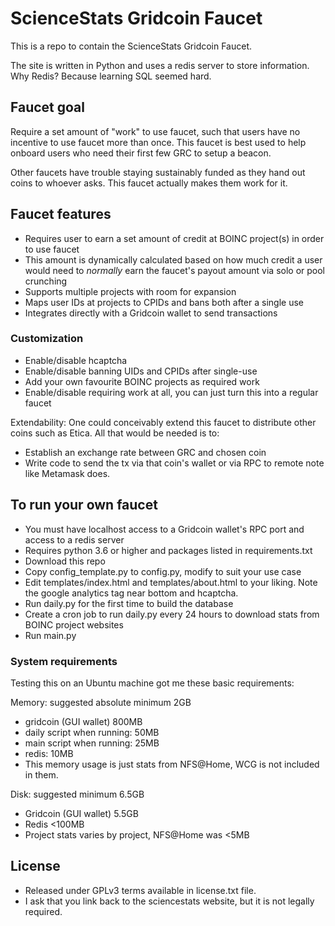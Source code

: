 # ScienceStats Gridcoin Faucet

This is a repo to contain the ScienceStats Gridcoin Faucet.

The site is written in Python and uses a redis server to store information. Why Redis? Because learning SQL seemed hard.
## Faucet goal
Require a set amount of "work" to use faucet, such that users have no incentive to use faucet more than once. This faucet is best used to help onboard users who need their first few GRC to setup a beacon.

Other faucets have trouble staying sustainably funded as they hand out coins to whoever asks. This faucet actually makes them work for it.

## Faucet features
 - Requires user to earn a set amount of credit at BOINC project(s) in order to use faucet
 - This amount is dynamically calculated based on how much credit a user would need to _normally_ earn the faucet's payout amount via solo or pool crunching
 - Supports multiple projects with room for expansion
 - Maps user IDs at projects to CPIDs and bans both after a single use
 - Integrates directly with a Gridcoin wallet to send transactions

### Customization
 - Enable/disable hcaptcha
 - Enable/disable banning UIDs and CPIDs after single-use
 - Add your own favourite BOINC projects as required work
 - Enable/disable requiring work at all, you can just turn this into a regular faucet

Extendability: One could conceivably extend this faucet to distribute other coins such as Etica. All that would be needed is to:
 - Establish an exchange rate between GRC and chosen coin
 - Write code to send the tx via that coin's wallet or via RPC to remote note like Metamask does.

## To run your own faucet
 - You must have localhost access to a Gridcoin wallet's RPC port and access to a redis server
 - Requires python 3.6 or higher and packages listed in requirements.txt
 - Download this repo
 - Copy config_template.py to config.py, modify to suit your use case
 - Edit templates/index.html and templates/about.html to your liking. Note the google analytics tag near bottom and hcaptcha.
 - Run daily.py for the first time to build the database
 - Create a cron job to run daily.py every 24 hours to download stats from BOINC project websites
 - Run main.py

### System requirements
Testing this on an Ubuntu machine got me these basic requirements:

Memory: suggested absolute minimum 2GB
 - gridcoin (GUI wallet) 800MB
 - daily script when running: 50MB
 - main script when running: 25MB
 - redis: 10MB
 - This memory usage is just stats from NFS@Home, WCG is not included in them.

Disk: suggested minimum 6.5GB 
 - Gridcoin (GUI wallet) 5.5GB
 - Redis <100MB
 - Project stats varies by project, NFS@Home was <5MB

## License
 - Released under GPLv3 terms available in license.txt file. 
 - I ask that you link back to the sciencestats website, but it is not legally required.